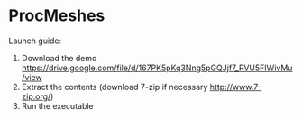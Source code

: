 # ProcMeshes
Launch guide: 
1. Download the demo https://drive.google.com/file/d/167PK5pKq3Nng5pGQJjf7_RVU5FIWivMu/view
2. Extract the contents (download 7-zip if necessary http://www.7-zip.org/)
3. Run the executable
